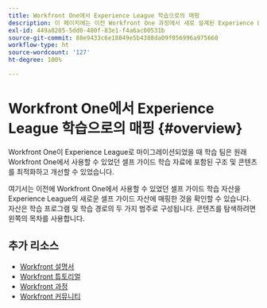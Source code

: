 ```yaml
---
title: Workfront One에서 Experience League 학습으로의 매핑
description: 이 페이지에는 이전 Workfront One 과정에서 새로 설계된 Experience League 학습 과정으로의 매핑이 나와 있습니다.
exl-id: 449a0205-5dd0-480f-83e1-f4a6ac00531b
source-git-commit: 88e9433c6e18849e5b4388da09f056996a975660
workflow-type: ht
source-wordcount: '127'
ht-degree: 100%

---
```


# Workfront One에서 Experience League 학습으로의 매핑 {#overview}

Workfront One이 Experience League로 마이그레이션되었을 때 학습 팀은 원래 Workfront One에서 사용할 수 있었던 셀프 가이드 학습 자료에 포함된 구조 및 콘텐츠를 최적화하고 개선할 수 있었습니다.

여기서는 이전에 Workfront One에서 사용할 수 있었던 셀프 가이드 학습 자산을 Experience League의 새로운 셀프 가이드 자산에 매핑한 것을 확인할 수 있습니다.  자산은 학습 프로그램 및 학습 경로의 두 가지 범주로 구성됩니다. 콘텐츠를 탐색하려면 왼쪽의 목차를 사용합니다.

## 추가 리소스

* [Workfront 설명서](https://experienceleague.adobe.com/docs/workfront.html)
* [Workfront 튜토리얼](https://experienceleague.adobe.com/docs/workfront-learn/tutorials-workfront/home.html)
* [Workfront 과정](https://experienceleague.adobe.com/?lang=en&amp;Solution=Workfront#courses)
* [Workfront 커뮤니티](https://experienceleaguecommunities.adobe.com/t5/workfront/ct-p/workfront)
